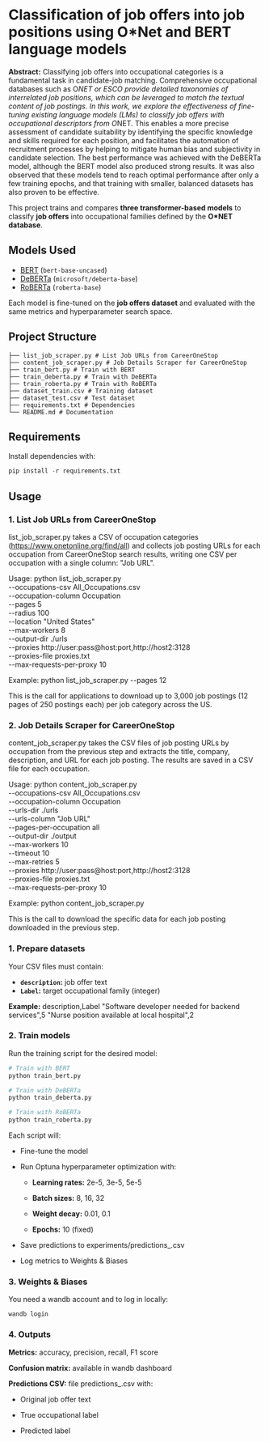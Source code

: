 # Classification of job offers into job positions using O*Net and BERT language models

**Abstract:**
Classifying job offers into occupational categories is a fundamental task in candidate-job matching. Comprehensive occupational databases such as O*NET or ESCO provide detailed taxonomies of interrelated job positions, which can be leveraged to match the textual content of job postings. In this work, we explore the effectiveness of fine-tuning existing language models (LMs) to classify job offers with occupational descriptors from O*NET. This enables a more precise assessment of candidate suitability by identifying the specific knowledge and skills required for each position, and facilitates the automation of recruitment processes by helping to mitigate human bias and subjectivity in candidate selection. The best performance was achieved with the DeBERTa model, although the BERT model
also produced strong results. It was also observed that these models tend to reach optimal performance after only a few training epochs, and that training with smaller, balanced datasets has also proven to be effective.

This project trains and compares **three transformer-based models** to classify **job offers** into occupational families defined by the **O*NET database**.

## Models Used
- [BERT](https://huggingface.co/bert-base-uncased) (`bert-base-uncased`)
- [DeBERTa](https://huggingface.co/microsoft/deberta-base) (`microsoft/deberta-base`)
- [RoBERTa](https://huggingface.co/roberta-base) (`roberta-base`)

Each model is fine-tuned on the **job offers dataset** and evaluated with the same metrics and hyperparameter search space.

## Project Structure
```
├── list_job_scraper.py # List Job URLs from CareerOneStop
├── content_job_scraper.py # Job Details Scraper for CareerOneStop
├── train_bert.py # Train with BERT
├── train_deberta.py # Train with DeBERTa
├── train_roberta.py # Train with RoBERTa
├── dataset_train.csv # Training dataset
├── dataset_test.csv # Test dataset
├── requirements.txt # Dependencies
└── README.md # Documentation
```
## Requirements
Install dependencies with:
```python
pip install -r requirements.txt
```
## Usage

### 1. List Job URLs from CareerOneStop
list_job_scraper.py takes a CSV of occupation categories (https://www.onetonline.org/find/all) and collects job posting URLs for each occupation from CareerOneStop search results, writing one CSV per occupation with a single column: "Job URL".

Usage:
    python list_job_scraper.py \
        --occupations-csv All_Occupations.csv \
        --occupation-column Occupation \
        --pages 5 \
        --radius 100 \
        --location "United States" \
        --max-workers 8 \
        --output-dir ./urls \
        --proxies http://user:pass@host:port,http://host2:3128 \
        --proxies-file proxies.txt \
        --max-requests-per-proxy 10

Example:
    python list_job_scraper.py --pages 12

This is the call for applications to download up to 3,000 job postings (12 pages of 250 postings each) per job category across the US.

### 2. Job Details Scraper for CareerOneStop

content_job_scraper.py takes the CSV files of job posting URLs by occupation from the previous step and extracts the title, company, description, and URL for each job posting. The results are saved in a CSV file for each occupation.

Usage:
    python content_job_scraper.py \
        --occupations-csv All_Occupations.csv \
        --occupation-column Occupation \
        --urls-dir ./urls \
        --urls-column "Job URL" \
        --pages-per-occupation all \
        --output-dir ./output \
        --max-workers 10 \
        --timeout 10 \
        --max-retries 5 \
        --proxies http://user:pass@host:port,http://host2:3128 \
        --proxies-file proxies.txt \
        --max-requests-per-proxy 10

Example:
    python content_job_scraper.py

This is the call to download the specific data for each job posting downloaded in the previous step.

### 1. Prepare datasets

Your CSV files must contain:

- **`description`:** job offer text  
- **`Label`:** target occupational family (integer)

**Example:**
description,Label
"Software developer needed for backend services",5
"Nurse position available at local hospital",2

### 2. Train models

Run the training script for the desired model:
```python
# Train with BERT
python train_bert.py

# Train with DeBERTa
python train_deberta.py

# Train with RoBERTa
python train_roberta.py
```
Each script will:

- Fine-tune the model

- Run Optuna hyperparameter optimization with:

    - **Learning rates:** 2e-5, 3e-5, 5e-5
    
    - **Batch sizes:** 8, 16, 32
    
    - **Weight decay:** 0.01, 0.1
    
    - **Epochs:** 10 (fixed)

- Save predictions to experiments/predictions_<model>.csv

- Log metrics to Weights & Biases

### 3. Weights & Biases

You need a wandb account and to log in locally:
```
wandb login
```
### 4. Outputs

**Metrics:** accuracy, precision, recall, F1 score

**Confusion matrix:** available in wandb dashboard

**Predictions CSV:** file predictions_<model>.csv with:

  - Original job offer text
  
  - True occupational label
  
  - Predicted label



